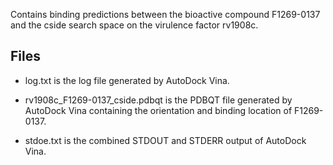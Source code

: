 Contains binding predictions between the bioactive compound F1269-0137 and the cside search space on the virulence factor rv1908c.

## Files

- log.txt is the log file generated by AutoDock Vina.

- rv1908c_F1269-0137_cside.pdbqt is the PDBQT file generated by AutoDock Vina containing the orientation and binding location of F1269-0137.

- stdoe.txt is the combined STDOUT and STDERR output of AutoDock Vina.

